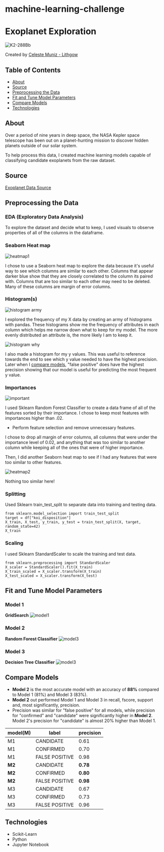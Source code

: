 # machine-learning-challenge
# Exoplanet Exploration

![K2-288Bb](Images/k2-288bb.jpg)

Created by [Celeste Muniz - Lithgow](https://github.com/celeste1030)

## Table of Contents
* [About](#about)
* [Source](#source)
* [Preprocessing the Data](#preprocessing-the-data)
* [Fit and Tune Model Parameters](#fit-and-tune-model-parameters)
* [Compare Models](#compare-models)
* [Technologies](#technologies)

## About

Over a period of nine years in deep space, the NASA Kepler space telescope has been out on a planet-hunting mission to discover hidden planets outside of our solar system.

To help process this data, I created machine learning models capable of classifying candidate exoplanets from the raw dataset.

## Source

[Exoplanet Data Source](https://www.kaggle.com/nasa/kepler-exoplanet-search-results)

## Preprocessing the Data
### EDA (Exploratory Data Analysis)
To explore the dataset and decide what to keep, I used visuals to observe properties of all of the columns in the dataframe.

### Seaborn Heat map

![heatmap1](Images/heatmap1.png)

I chose to use a Seaborn heat map to explore the data because it's useful way to see which columns are similar to each other. Columns that appear darker blue show that they are closely correlated to the column its paired with.  Columns that are too similar to each other may need to be deleted.  Many of these columns are margin of error columns.

### Histogram(s)

![histogram army](Images/Xhist.png)

I explored the frequency of my X data by creating an army of histograms with pandas.  These histograms show me the frequency of attributes in each column which helps me narrow down what to keep for my model.  The more evenly distributed an attribute is, the more likely I am to keep it.

![histogram why](Images/yhist.png)

I also made a histogram for my y values.  This was useful to reference towards the end to see which y value needed to have the highest precision.  Later when I [compare models](#compare-models), "false positive" does have the highest precision showing that our model is useful for predicting the most frequent y value.

### Importances

![important](Images/important_sort.png)

I used Sklearn Random Forest Classifier to create a data frame of all of the features sorted by their importance.  I chose to keep most features with importances higher than .02.

* Perform feature selection and remove unnecessary features.

I chose to drop all margin of error columns, all columns that were under the importance level of 0.02, and anything that was too similar to another column while keeping all of the ones that were of higher importance.

Then, I did another Seaborn heat map to see if I had any features that were too similar to other features.

![heatmap2](Images/heatmap2.png)

Nothing too similar here!

### Splitting

Used Sklearn train_test_split to separate data into training and testing data.

```
from sklearn.model_selection import train_test_split
target = df["koi_disposition"]
X_train, X_test, y_train, y_test = train_test_split(X, target, random_state=42)
X_train
``` 

### Scaling

I used Sklearn StandardScaler to scale the training and test data.

```
from sklearn.preprocessing import StandardScaler
X_scaler = StandardScaler().fit(X_train)
X_train_scaled = X_scaler.transform(X_train)
X_test_scaled = X_scaler.transform(X_test)
```

## Fit and Tune Model Parameters
### Model 1
**GridSearch**
![model1](Classification_Reports/model1.png)

### Model 2
**Random Forest Classifier**
![model3](Classification_Reports/model2.png)

### Model 3
**Decision Tree Classifier**
![model3](Classification_Reports/model3.png)

## Compare Models

* **Model 2** is the most accurate model with an accuracy of **88%** compared to Model 1 (81%) and Model 3 (83%).
* **Model 2** out performed Model 1 and Model 3 in recall, fscore, support and, most significantly, precision.
* Precision was similar for "false positive" for all models, while precision for "confirmed" and "candidate" were significantly higher in **Model 2**. Model 2's precision for "candidate" is almost 20% higher than Model 1.

|model(M)|label|precision|
|--------|-----|---------|
|M1|CANDIDATE|0.61| 
|M1|CONFIRMED|0.70|  
|M1|FALSE POSITIVE|0.98|
|**M2**|CANDIDATE|**0.78**| 
|**M2**|CONFIRMED|**0.80**|  
|**M2**|FALSE POSITIVE|**0.98**|
|M3|CANDIDATE|0.67| 
|M3|CONFIRMED|0.73|  
|M3|FALSE POSITIVE|0.96|


## Technologies
* Scikit-Learn
* Python
* Jupyter Notebook